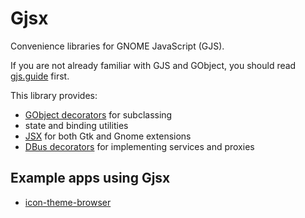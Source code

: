 # Gjsx

Convenience libraries for GNOME JavaScript (GJS).

If you are not already familiar with GJS and GObject,
you should read [gjs.guide](https://gjs.guide/) first.

This library provides:

- [GObject decorators](https://aylur.github.io/gjsx/gobject) for subclassing
- state and binding utilities
- [JSX](https://aylur.github.io/gjsx/jsx) for both Gtk and Gnome extensions
- [DBus decorators](https://aylur.github.io/gjsx/dbus) for implementing services and proxies

## Example apps using Gjsx

- [icon-theme-browser](https://github.com/Aylur/icon-theme-browser)
